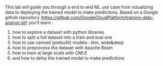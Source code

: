 This lab will guide you through a end to end ML use case from vizualizing data to deploying the trained model to make predicitons.
Based on a Google github repository (https://github.com/GoogleCloudPlatform/training-data-analyst.git) you'll learn :
1. how to explore a dataset with python libraries
2. how to split a full dataset into a train and eval one
3. how to use canned (prebuillt) models : dnn, wide&deep
4. how to preprocess the dataset with Apache Beam
5. how to train at large scale with CMLE
6. and how to deloy the trained model to make predictions

